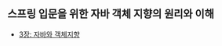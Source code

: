 ## 스프링 입문을 위한 자바 객체 지향의 원리와 이해

- [3장: 자바와 객체지향](https://github.com/wjdrbs96/Gyunny-Java-Lab/blob/master/OOP_Basic/3%EC%9E%A5/3.%20%EC%9E%90%EB%B0%94%EC%99%80%20%EA%B0%9D%EC%B2%B4%20%EC%A7%80%ED%96%A5.md)
